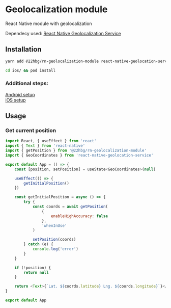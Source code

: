 # Geolocalization module

React Native module with geolocalization

Dependecy used: [React Native Geolocalization Service](https://github.com/Agontuk/react-native-geolocation-service)

## Installation

```sh
yarn add @22hbg/rn-geolocalization-module react-native-geolocation-service

cd ios/ && pod install
```

### Additional steps:

[Android setup](https://github.com/Agontuk/react-native-geolocation-service#2-permissions)\
[iOS setup](https://github.com/Agontuk/react-native-geolocation-service#3-update-infoplist)

## Usage

### Get current position

```javascript
import React, { useEffect } from 'react'
import { Text } from 'react-native'
import { getPosition } from '@22hbg/rn-geolocalization-module'
import { GeoCoordinates } from 'react-native-geolocation-service'

export default App = () => {
    const [position, setPosition] = useState<GeoCoordinates>(null)

    useEffect(() => {
        getInitialPosition()
    })

    const getInitialPosition = async () => {
        try {
            const coords = await getPosition(
                {
                    enableHighAccuracy: false
                },
                'whenInUse'
            )

            setPosition(coords)
        } catch (e) {
            console.log('error')
        }
    }

    if (!position) {
        return null
    }

    return <Text>{`Lat. ${coords.latitude} Lng. ${coords.longitude}`}</Text>
}

export default App
```